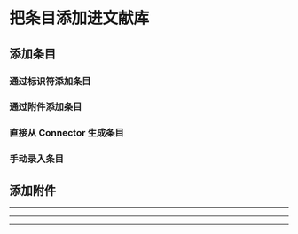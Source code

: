 # 把条目添加进文献库

## **添加条目**

### **通过标识符添加条目**

### **通过附件添加条目**

### **直接从 Connector 生成条目**

### **手动录入条目**

## **添加附件**

****

****

****
